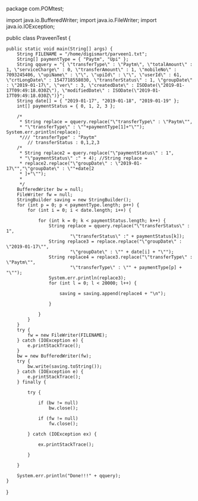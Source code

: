 package com.POMtest;

import java.io.BufferedWriter;
import java.io.FileWriter;
import java.io.IOException;

public class PraveenTest {

	public static void main(String[] args) {
		String FILENAME = "/home/digismart/parveen1.txt";
		String[] paymentType = { "Paytm", "Upi" };
		String qquery = "{ \"transferType\" : \"Paytm\", \"totalAmount\" : 1, \"serviceCharge\" : 0, \"transferAmount\" : 1, \"mobileNo\" : 7093245406, \"upiName\" : \"\", \"upiId\" : \"\", \"userId\" : 61, \"crtLongDate\" : 1547718558030, \"transferStatus\" : 1, \"groupDate\" : \"2019-01-17\", \"ver\" : 3, \"createdDate\" : ISODate(\"2019-01-17T09:49:18.030Z\"), \"modifiedDate\" : ISODate(\"2019-01-17T09:49:18.030Z\")}";
		String date[] = { "2019-01-17", "2019-01-18", "2019-01-19" };
		int[] paymentStatus = { 0, 1, 2, 3 };

		/*
		 * String replace = qquery.replace("\"transferType\" : \"Paytm\"",
		 * "\"transferType\" : \""+paymentType[1]+"\""); System.err.println(replace);
		 */// "transferType" : "Paytm"
			// transferStatus : 0,1,2,3
		/*
		 * String replace2 = query.replace("\"paymentStatus\" : 1",
		 * "\"paymentStatus\" :" + 4); //String replace =
		 * replace2.replace("\"groupDate\" : \"2019-01-17\"","\"groupDate\" : \""+date[2
		 * ]+"\"");
		 * 
		 */
		BufferedWriter bw = null;
		FileWriter fw = null;
		StringBuilder saving = new StringBuilder();
		for (int p = 0; p < paymentType.length; p++) {
			for (int i = 0; i < date.length; i++) {

				for (int k = 0; k < paymentStatus.length; k++) {
					String replace = qquery.replace("\"transferStatus\" : 1",
							"\"transferStatus\" :" + paymentStatus[k]);
					String replace3 = replace.replace("\"groupDate\" : \"2019-01-17\"",
							"\"groupDate\" : \"" + date[i] + "\"");
					String replace4 = replace3.replace("\"transferType\" : \"Paytm\"",
							"\"transferType\" : \"" + paymentType[p] + "\"");
					System.err.println(replace3);
					for (int l = 0; l < 20000; l++) {

						saving = saving.append(replace4 + "\n");

					}

				}
			}
		}
		try {
			fw = new FileWriter(FILENAME);
		} catch (IOException e) {
			e.printStackTrace();
		}
		bw = new BufferedWriter(fw);
		try {
			bw.write(saving.toString());
		} catch (IOException e) {
			e.printStackTrace();
		} finally {

			try {

				if (bw != null)
					bw.close();

				if (fw != null)
					fw.close();

			} catch (IOException ex) {

				ex.printStackTrace();

			}

		}

		System.err.println("Done!!!" + qquery);
	}

}
